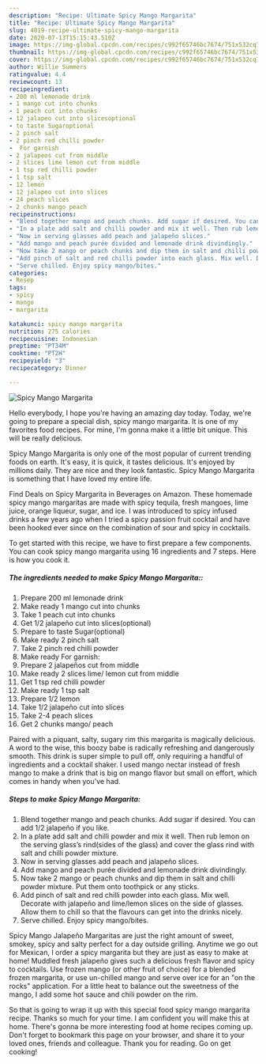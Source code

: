 ```yaml
---
description: "Recipe: Ultimate Spicy Mango Margarita"
title: "Recipe: Ultimate Spicy Mango Margarita"
slug: 4019-recipe-ultimate-spicy-mango-margarita
date: 2020-07-13T15:15:43.510Z
image: https://img-global.cpcdn.com/recipes/c992f65746bc7674/751x532cq70/spicy-mango-margarita-recipe-main-photo.jpg
thumbnail: https://img-global.cpcdn.com/recipes/c992f65746bc7674/751x532cq70/spicy-mango-margarita-recipe-main-photo.jpg
cover: https://img-global.cpcdn.com/recipes/c992f65746bc7674/751x532cq70/spicy-mango-margarita-recipe-main-photo.jpg
author: Willie Summers
ratingvalue: 4.4
reviewcount: 13
recipeingredient:
- 200 ml lemonade drink
- 1 mango cut into chunks
- 1 peach cut into chunks
- 12 jalapeo cut into slicesoptional
- to taste Sugaroptional
- 2 pinch salt
- 2 pinch red chilli powder
-  For garnish
- 2 jalapeos cut from middle
- 2 slices lime lemon cut from middle
- 1 tsp red chilli powder
- 1 tsp salt
- 12 lemon
- 12 jalapeo cut into slices
- 24 peach slices
- 2 chunks mango peach
recipeinstructions:
- "Blend together mango and peach chunks. Add sugar if desired. You can add 1/2 jalapeño if you like."
- "In a plate add salt and chilli powder and mix it well. Then rub lemon on the serving glass’s rind(sides of the glass) and cover the glass rind with salt and chilli powder mixture."
- "Now in serving glasses add peach and jalapeño slices."
- "Add mango and peach purée divided and lemonade drink divindingly."
- "Now take 2 mango or peach chunks and dip them in salt and chilli powder mixture. Put them onto toothpick or any sticks."
- "Add pinch of salt and red chilli powder into each glass. Mix well. Decorate with jalapeño and lime/lemon slices on the side of glasses. Allow them to chill so that the flavours can get into the drinks nicely."
- "Serve chilled. Enjoy spicy mango/bites."
categories:
- Resep
tags:
- spicy
- mango
- margarita

katakunci: spicy mango margarita
nutrition: 275 calories
recipecuisine: Indonesian
preptime: "PT34M"
cooktime: "PT2H"
recipeyield: "3"
recipecategory: Dinner

---
```



![Spicy Mango Margarita](https://img-global.cpcdn.com/recipes/c992f65746bc7674/751x532cq70/spicy-mango-margarita-recipe-main-photo.jpg)

Hello everybody, I hope you're having an amazing day today. Today, we're going to prepare a special dish, spicy mango margarita. It is one of my favorites food recipes. For mine, I'm gonna make it a little bit unique. This will be really delicious.

Spicy Mango Margarita is only one of the most popular of current trending foods on earth. It's easy, it is quick, it tastes delicious. It's enjoyed by millions daily. They are nice and they look fantastic. Spicy Mango Margarita is something that I have loved my entire life.

Find Deals on Spicy Margarita in Beverages on Amazon. These homemade spicy mango margaritas are made with spicy tequila, fresh mangoes, lime juice, orange liqueur, sugar, and ice. I was introduced to spicy infused drinks a few years ago when I tried a spicy passion fruit cocktail and have been hooked ever since on the combination of sour and spicy in cocktails.


To get started with this recipe, we have to first prepare a few components. You can cook spicy mango margarita using 16 ingredients and 7 steps. Here is how you cook it.

##### The ingredients needed to make Spicy Mango Margarita::

1. Prepare 200 ml lemonade drink
1. Make ready 1 mango cut into chunks
1. Take 1 peach cut into chunks
1. Get 1/2 jalapeño cut into slices(optional)
1. Prepare to taste Sugar(optional)
1. Make ready 2 pinch salt
1. Take 2 pinch red chilli powder
1. Make ready  For garnish:
1. Prepare 2 jalapeños cut from middle
1. Make ready 2 slices lime/ lemon cut from middle
1. Get 1 tsp red chilli powder
1. Make ready 1 tsp salt
1. Prepare 1/2 lemon
1. Take 1/2 jalapeño cut into slices
1. Take 2-4 peach slices
1. Get 2 chunks mango/ peach


Paired with a piquant, salty, sugary rim this margarita is magically delicious. A word to the wise, this boozy babe is radically refreshing and dangerously smooth. This drink is super simple to pull off, only requiring a handful of ingredients and a cocktail shaker. I used mango nectar instead of fresh mango to make a drink that is big on mango flavor but small on effort, which comes in handy when you&#39;ve had. 

##### Steps to make Spicy Mango Margarita:

1. Blend together mango and peach chunks. Add sugar if desired. You can add 1/2 jalapeño if you like.
1. In a plate add salt and chilli powder and mix it well. Then rub lemon on the serving glass’s rind(sides of the glass) and cover the glass rind with salt and chilli powder mixture.
1. Now in serving glasses add peach and jalapeño slices.
1. Add mango and peach purée divided and lemonade drink divindingly.
1. Now take 2 mango or peach chunks and dip them in salt and chilli powder mixture. Put them onto toothpick or any sticks.
1. Add pinch of salt and red chilli powder into each glass. Mix well. Decorate with jalapeño and lime/lemon slices on the side of glasses. Allow them to chill so that the flavours can get into the drinks nicely.
1. Serve chilled. Enjoy spicy mango/bites.


Spicy Mango Jalapeño Margaritas are just the right amount of sweet, smokey, spicy and salty perfect for a day outside grilling. Anytime we go out for Mexican, I order a spicy margarita but they are just as easy to make at home! Muddled fresh jalapeño gives such a delicious fresh flavor and spicy to cocktails. Use frozen mango (or other fruit of choice) for a blended frozen margarita, or use un-chilled mango and serve over ice for an &#34;on the rocks&#34; application. For a little heat to balance out the sweetness of the mango, I add some hot sauce and chili powder on the rim. 

So that is going to wrap it up with this special food spicy mango margarita recipe. Thanks so much for your time. I am confident you will make this at home. There's gonna be more interesting food at home recipes coming up. Don't forget to bookmark this page on your browser, and share it to your loved ones, friends and colleague. Thank you for reading. Go on get cooking!

